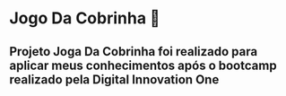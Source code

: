 # Jogo Da Cobrinha :snake: ##

## Projeto Joga Da Cobrinha foi realizado para aplicar meus conhecimentos após o bootcamp realizado pela Digital Innovation One #

